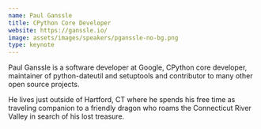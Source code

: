 ```yaml
---
name: Paul Ganssle
title: CPython Core Developer
website: https://ganssle.io/
image: assets/images/speakers/pganssle-no-bg.png
type: keynote
---
```


Paul Ganssle is a software developer at Google, CPython core developer, maintainer of python-dateutil and setuptools and contributor to many other open source projects.

He lives just outside of Hartford, CT where he spends his free time as traveling companion to a friendly dragon who roams the Connecticut River Valley in search of his lost treasure.
